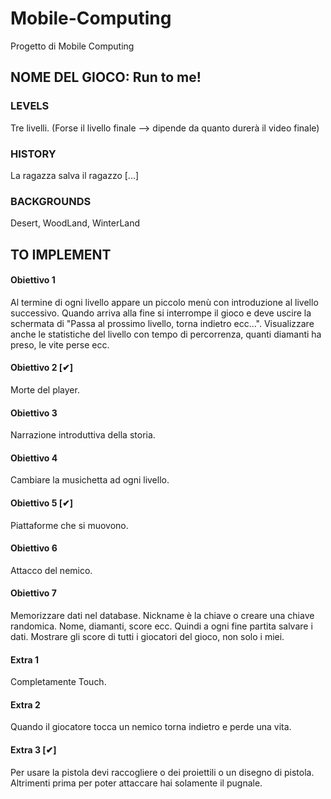 # Mobile-Computing
Progetto di Mobile Computing

## NOME DEL GIOCO:  Run to me!

### LEVELS
Tre livelli.
(Forse il livello finale --> dipende da quanto durerà il video finale)

### HISTORY
La ragazza salva il ragazzo [...] 

### BACKGROUNDS
Desert, WoodLand, WinterLand

## TO IMPLEMENT
#### Obiettivo 1
Al termine di ogni livello appare un piccolo menù con introduzione al livello successivo.
Quando arriva alla fine si interrompe il gioco e deve uscire la schermata di "Passa al prossimo livello, torna indietro ecc...".
Visualizzare anche le statistiche del livello con tempo di percorrenza, quanti diamanti ha preso, le vite perse ecc.

#### Obiettivo 2  [✔]
Morte del player.

#### Obiettivo 3
Narrazione introduttiva della storia.

#### Obiettivo 4
Cambiare la musichetta ad ogni livello.

#### Obiettivo 5  [✔]
Piattaforme che si muovono.

#### Obiettivo 6
Attacco del nemico.

#### Obiettivo 7
Memorizzare dati nel database.
Nickname è la chiave o creare una chiave randomica.
Nome, diamanti, score ecc.
Quindi a ogni fine partita salvare i dati.
Mostrare gli score di tutti i giocatori del gioco, non solo i miei.

#### Extra 1
Completamente Touch.

#### Extra 2
Quando il giocatore tocca un nemico torna indietro e perde una vita.

#### Extra 3 [✔]
Per usare la pistola devi raccogliere o dei proiettili o un disegno di pistola. 
Altrimenti prima per poter attaccare hai solamente il pugnale.  
